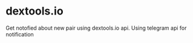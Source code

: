# dextools.io
 Get notofied about new pair using dextools.io api. Using telegram api for notification
